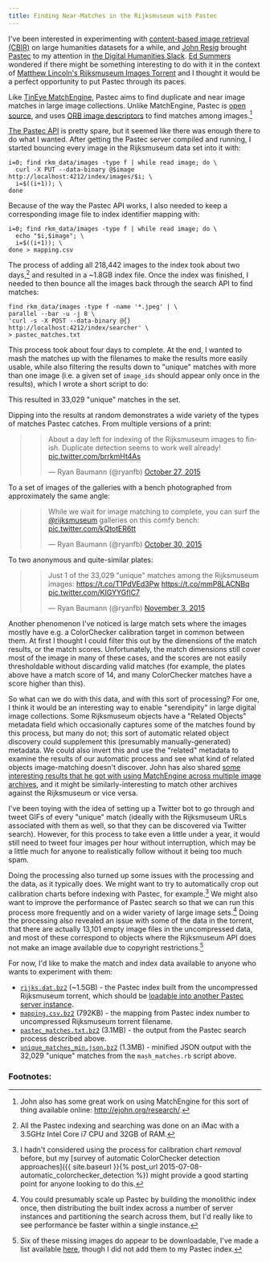 ```yaml
---
title: Finding Near-Matches in the Rijksmuseum with Pastec
---
```

I've been interested in experimenting with [content-based image retrieval (CBIR)](https://en.wikipedia.org/wiki/Content-based_image_retrieval) on large humanities datasets for a while, and [John Resig](http://ejohn.org/) brought [Pastec](http://pastec.io/) to my attention in [the Digital Humanities Slack](https://docs.google.com/forms/d/1u9CE8vV7ac8-OK2n8roiURvWoO0dpQuzNBWMOaaRXik/viewform). [Ed Summers](https://twitter.com/edsu) wondered if there might be something interesting to do with it in the context of [Matthew Lincoln's Rijksmuseum Images Torrent](http://matthewlincoln.net/2015/10/19/the-rijksmuseum-as-bittorrent.html) and I thought it would be a perfect opportunity to put Pastec through its paces.

Like [TinEye MatchEngine](https://services.tineye.com/MatchEngine), Pastec aims to find duplicate and near image matches in large image collections. Unlike MatchEngine, Pastec is [open source](https://github.com/visu4link/pastec), and uses [ORB image descriptors](http://scikit-image.org/docs/dev/auto_examples/plot_orb.html) to find matches among images.[^matchengine]

[The Pastec API](http://pastec.io/doc#api) is pretty spare, but it seemed like there was enough there to do what I wanted. After getting the Pastec server compiled and running, I started bouncing every image in the Rijksmuseum data set into it with:

    i=0; find rkm_data/images -type f | while read image; do \
      curl -X PUT --data-binary @$image http://localhost:4212/index/images/$i; \
      i=$((i+1)); \
    done

Because of the way the Pastec API works, I also needed to keep a corresponding image file to index identifier mapping with:

    i=0; find rkm_data/images -type f | while read image; do \
      echo "$i,$image"; \
      i=$((i+1)); \
    done > mapping.csv

The process of adding all 218,442 images to the index took about two days,[^specs] and resulted in a ~1.8GB index file. Once the index was finished, I needed to then bounce all the images back through the search API to find matches:

    find rkm_data/images -type f -name '*.jpeg' | \
    parallel --bar -u -j 8 \
    'curl -s -X POST --data-binary @{} http://localhost:4212/index/searcher' \
    > pastec_matches.txt

This process took about four days to complete. At the end, I wanted to mash the matches up with the filenames to make the results more easily usable, while also filtering the results down to "unique" matches with more than one image (i.e. a given set of `image_ids` should appear only once in the results), which I wrote a short script to do:

<script src="https://gist.github.com/ryanfb/b66e4f7536dbdfa5df5f.js"></script>

This resulted in 33,029 "unique" matches in the set.

Dipping into the results at random demonstrates a wide variety of the types of matches Pastec catches. From multiple versions of a print:

> <blockquote class="twitter-tweet" data-conversation="none" lang="en"><p lang="en" dir="ltr">About a day left for indexing of the Rijksmuseum images to finish. Duplicate detection seems to work well already! <a href="https://t.co/brrkmHt4As">pic.twitter.com/brrkmHt4As</a></p>&mdash; Ryan Baumann (@ryanfb) <a href="https://twitter.com/ryanfb/status/659082754974457856">October 27, 2015</a></blockquote>
<script async src="//platform.twitter.com/widgets.js" charset="utf-8"></script>

To a set of images of the galleries with a bench photographed from approximately the same angle:

> <blockquote class="twitter-tweet" data-conversation="none" lang="en"><p lang="en" dir="ltr">While we wait for image matching to complete, you can surf the <a href="https://twitter.com/rijksmuseum">@rijksmuseum</a> galleries on this comfy bench: <a href="https://t.co/kQtotER6tt">pic.twitter.com/kQtotER6tt</a></p>&mdash; Ryan Baumann (@ryanfb) <a href="https://twitter.com/ryanfb/status/660119262523183104">October 30, 2015</a></blockquote>
<script async src="//platform.twitter.com/widgets.js" charset="utf-8"></script>

To two anonymous and quite-similar plates:

> <blockquote class="twitter-tweet" lang="en"><p lang="en" dir="ltr">Just 1 of the 33,029 &quot;unique&quot; matches among the Rijksmuseum images:&#10;<a href="https://t.co/T1PdVEd3Pw">https://t.co/T1PdVEd3Pw</a>&#10;<a href="https://t.co/mmP8LACNBq">https://t.co/mmP8LACNBq</a> <a href="https://t.co/KIGYYGflC7">pic.twitter.com/KIGYYGflC7</a></p>&mdash; Ryan Baumann (@ryanfb) <a href="https://twitter.com/ryanfb/status/661571540438360064">November 3, 2015</a></blockquote>
<script async src="//platform.twitter.com/widgets.js" charset="utf-8"></script>

Another phenomenon I've noticed is large match sets where the images mostly have e.g. a ColorChecker calibration target in common between them. At first I thought I could filter this out by the dimensions of the match results, or the match scores. Unfortunately, the match dimensions still cover most of the image in many of these cases, and the scores are not easily thresholdable without discarding valid matches (for example, the plates above have a match score of 14, and many ColorChecker matches have a score higher than this).

So what can we do with this data, and with this sort of processing? For one, I think it would be an interesting way to enable "serendipity" in large digital image collections. Some Rijksmuseum objects have a "Related Objects" metadata field which occasionally captures some of the matches found by this process, but many do not; this sort of automatic related object discovery could supplement this (presumably manually-generated) metadata. We could also invert this and use the "related" metadata to examine the results of our automatic process and see what kind of related objects image-matching doesn't discover. John has also shared [some interesting results that he got with using MatchEngine across multiple image archives](https://www.youtube.com/watch?v=PL6J8MtTsPo&t=27m8s), and it might be similarly-interesting to match other archives against the Rijksmuseum or vice versa.

I've been toying with the idea of setting up a Twitter bot to go through and tweet GIFs of every "unique" match (ideally with the Rijksmuseum URLs associated with them as well, so that they can be discovered via Twitter search). However, for this process to take even a little under a year, it would still need to tweet four images per hour without interruption, which may be a little much for anyone to realistically follow without it being too much spam.

Doing the processing also turned up some issues with the processing and the data, as it typically does. We might want to try to automatically crop out calibration charts before indexing with Pastec, for example.[^colorchecker] We might also want to improve the performance of Pastec search so that we can run this process more frequently and on a wider variety of large image sets.[^scaling] Doing the processing also revealed an issue with some of the data in the torrent, that there are actually 13,101 empty image files in the uncompressed data, and most of these correspond to objects where the Rijksmuseum API does not make an image available due to copyright restrictions.[^missing]

For now, I'd like to make the match and index data available to anyone who wants to experiment with them:

 * [`rijks.dat.bz2`](https://duke.box.com/shared/static/7fu21mn7ek4v96ic7h3wy1pnagtoyz78.bz2) (~1.5GB) - the Pastec index built from the uncompressed Rijksmuseum torrent, which should be [loadable into another Pastec server instance](http://pastec.io/doc#setup).
 * [`mapping.csv.bz2`](https://duke.box.com/shared/static/9y9x0rw531uioskgp7rr716lfxrm4bje.bz2) (792KB) - the mapping from Pastec index number to uncompressed Rijksmuseum torrent filename.
 * [`pastec_matches.txt.bz2`](https://duke.box.com/shared/static/wdmxd8a3k2h5u8q47t92ct0kaojgf6wx.bz2) (3.1MB) - the output from the Pastec search process described above.
 * [`unique_matches_min.json.bz2`](https://duke.box.com/shared/static/v76x0w2v19dwrnipvrkllbv85rpzrp5r.bz2) (1.3MB) - minified JSON output with the 32,029 "unique" matches from the `mash_matches.rb` script above.

### Footnotes:

[^matchengine]: John also has some great work on using MatchEngine for this sort of thing available online: <http://ejohn.org/research/>.
[^specs]: All the Pastec indexing and searching was done on an iMac with a 3.5GHz Intel Core i7 CPU and 32GB of RAM.
[^colorchecker]: I hadn't considered using the process for calibration chart _removal_ before, but my [survey of automatic ColorChecker detection approaches]({{ site.baseurl }}{% post_url 2015-07-08-automatic_colorchecker_detection %}) might provide a good starting point for anyone looking to do this.
[^scaling]: You could presumably scale up Pastec by building the monolithic index once, then distributing the built index across a number of server instances and partitioning the search across them, but I'd really like to see performance be faster within a single instance.
[^missing]: Six of these missing images do appear to be downloadable, I've made a list available [here](https://gist.github.com/ryanfb/c16f26b96a86ab775873), though I did not add them to my Pastec index.
